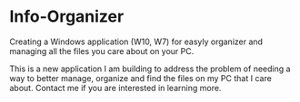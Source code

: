 # Info-Organizer
Creating a Windows application (W10, W7) for easyly organizer and managing all the files you care about on your PC.

This is a new application I am building to address the problem of needing a way to better manage, organize and find the files on my PC that I care about.
Contact me if you are interested in learning more.
